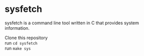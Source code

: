 # sysfetch
sysfetch is a command line tool written in C that provides system information.

Clone this repository                                                                     
run `cd sysfetch`                                                                             
run `make sys` 
